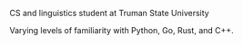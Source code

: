 CS and linguistics student at Truman State University

Varying levels of familiarity with Python, Go, Rust, and C++.
